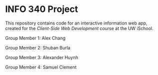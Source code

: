 # INFO 340 Project

This repository contains code for an interactive information web app, created for the _Client-Side Web Development_ course at the UW iSchool.

Group Member 1: Alex Chang

Group Member 2: Shuban Burla

Group Member 3: Alexander Huynh

Group Member 4: Samuel Clement